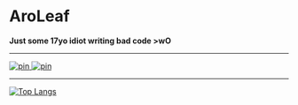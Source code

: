 # AroLeaf

**Just some 17yo idiot writing bad code >wO**

---

<a href="https://github.com/AroLeaf/AroLeaf" title="AroLeaf/AroLeaf">
  <img src="https://github-readme-stats.vercel.app/api/pin?username=AroLeaf&repo=AroLeaf&theme=dark&hide_border=true&bg_color=161B22" alt="pin">
</a>

<a href="https://github.com/AroLeaf/puck" title="AroLeaf/puck">
  <img src="https://github-readme-stats.vercel.app/api/pin?username=AroLeaf&repo=puck&theme=dark&hide_border=true&bg_color=161B22" alt="pin">
</a>

---

[![Top Langs](https://github-readme-stats.vercel.app/api/top-langs/?username=AroLeaf&layout=compact&theme=dark&hide_border=true&bg_color=161B22)](https://github.com/anuraghazra/github-readme-stats)

